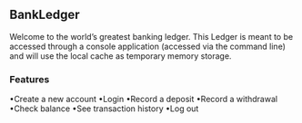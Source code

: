 ## BankLedger ##

Welcome to the world’s greatest banking ledger. This Ledger is meant to be accessed through a console application (accessed via the command line) and will use the local cache as temporary memory storage. 

### Features ###

  •Create a new account
  •Login
  •Record a deposit
  •Record a withdrawal
  •Check balance
  •See transaction history
  •Log out
